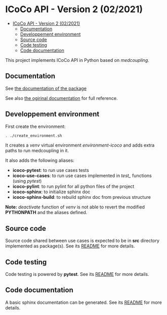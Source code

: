 # ICoCo API - Version 2 (02/2021)

- [ICoCo API - Version 2 (02/2021)](#icoco-api---version-2-022021)
  - [Documentation](#documentation)
  - [Developpement environment](#developpement-environment)
  - [Source code](#source-code)
  - [Code testing](#code-testing)
  - [Code documentation](#code-documentation)

This project implements ICoCo API in Python based on *medcoupling*.

## Documentation

See [the documentation of the package](https://icoco-python.readthedocs.io/en/latest/index.html)

See also [the ogirinal documentation](https://github.com/cea-trust-platform/icoco-coupling) for full reference.

## Developpement environment

First create the environment:

```bash
. ./create_environment.sh
```

It creates a *venv* virtual environment *environment-icoco* and adds extra paths to run medcoupling
in it.

It also adds the following aliases:

- **icoco-pytest**: to run use cases tests
- **icoco-use-cases**: to run use cases implemented in *test_* functions (using *pytest*)
- **icoco-pylint**: to run pylint for all python files of the project
- **icoco-sphinx**: to initialize sphinx doc
- **icoco-sphinx-build**: to rebuild sphinx doc from previous structure

**Note:** *deactivate* function of *venv* is not able to revert the modified **PYTHONPATH** and the
aliases defined.

## Source code

Source code shared between use cases is expected to be in **src** directory implemented as package(s).
See its [README](src/README.md) for more details.

## Code testing

Code testing is powered by **pytest**.
See its [README](tests/README.md) for more details.

## Code documentation

A basic sphinx documentation can be generated.
See its [README](docs/README.md) for more details.

